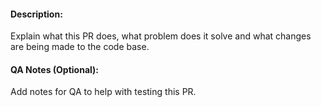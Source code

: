 #### Description:

Explain what this PR does, what problem does it solve and what changes are being made to the code base.

#### QA Notes (Optional):

Add notes for QA to help with testing this PR.
